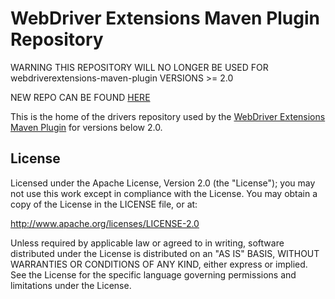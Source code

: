 WebDriver Extensions Maven Plugin Repository
===================
WARNING THIS REPOSITORY WILL NO LONGER BE USED FOR webdriverextensions-maven-plugin VERSIONS >= 2.0 

NEW REPO CAN BE FOUND [HERE](https://github.com/webdriverextensions/webdriverextensions-maven-plugin-repository-2.0)

This is the home of the drivers repository used by the [WebDriver Extensions Maven Plugin](https://github.com/webdriverextensions/webdriverextensions-maven-plugin) for versions below 2.0.

## License

Licensed under the Apache License, Version 2.0 (the "License");
you may not use this work except in compliance with the License.
You may obtain a copy of the License in the LICENSE file, or at:

   http://www.apache.org/licenses/LICENSE-2.0

Unless required by applicable law or agreed to in writing, software
distributed under the License is distributed on an "AS IS" BASIS,
WITHOUT WARRANTIES OR CONDITIONS OF ANY KIND, either express or implied.
See the License for the specific language governing permissions and
limitations under the License.
